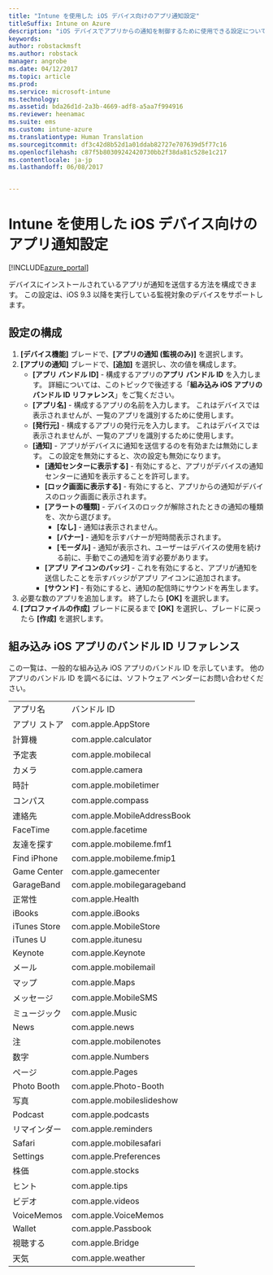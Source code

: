 ```yaml
---
title: "Intune を使用した iOS デバイス向けのアプリ通知設定"
titleSuffix: Intune on Azure
description: "iOS デバイスでアプリからの通知を制御するために使用できる設定について説明します。&quot;"
keywords: 
author: robstackmsft
ms.author: robstack
manager: angrobe
ms.date: 04/12/2017
ms.topic: article
ms.prod: 
ms.service: microsoft-intune
ms.technology: 
ms.assetid: bda26d1d-2a3b-4669-adf8-a5aa7f994916
ms.reviewer: heenamac
ms.suite: ems
ms.custom: intune-azure
ms.translationtype: Human Translation
ms.sourcegitcommit: df3c42d8b52d1a01ddab82727e707639d5f77c16
ms.openlocfilehash: c87f5b80309242420730bb2f38da81c528e1c217
ms.contentlocale: ja-jp
ms.lasthandoff: 06/08/2017


---
```


# <a name="intune-app-notifications-settings-for-ios-devices"></a>Intune を使用した iOS デバイス向けのアプリ通知設定

[!INCLUDE[azure_portal](./includes/azure_portal.md)]

デバイスにインストールされているアプリが通知を送信する方法を構成できます。 この設定は、iOS 9.3 以降を実行している監視対象のデバイスをサポートします。

## <a name="configure-settings"></a>設定の構成

1. **[デバイス機能]** ブレードで、**[アプリの通知 (監視のみ)]** を選択します。
2. **[アプリの通知]** ブレードで、**[追加]** を選択し、次の値を構成します。
    - **[アプリ バンドル ID]** - 構成するアプリの**アプリ バンドル ID** を入力します。 詳細については、このトピックで後述する「**組み込み iOS アプリのバンドル ID リファレンス**」をご覧ください。
    - **[アプリ名]** - 構成するアプリの名前を入力します。 これはデバイスでは表示されませんが、一覧のアプリを識別するために使用します。
    - **[発行元]** - 構成するアプリの発行元を入力します。 これはデバイスでは表示されませんが、一覧のアプリを識別するために使用します。
    - **[通知]** - アプリがデバイスに通知を送信するのを有効または無効にします。 この設定を無効にすると、次の設定も無効になります。
        - **[通知センターに表示する]** - 有効にすると、アプリがデバイスの通知センターに通知を表示することを許可します。
        - **[ロック画面に表示する]** - 有効にすると、アプリからの通知がデバイスのロック画面に表示されます。
        - **[アラートの種類]** - デバイスのロックが解除されたときの通知の種類を、次から選びます。
            - **[なし]** - 通知は表示されません。
            - **[バナー]** - 通知を示すバナーが短時間表示されます。
            - **[モーダル]** - 通知が表示され、ユーザーはデバイスの使用を続ける前に、手動でこの通知を消す必要があります。
        - **[アプリ アイコンのバッジ]** - これを有効にすると、アプリが通知を送信したことを示すバッジがアプリ アイコンに追加されます。
        - **[サウンド]** - 有効にすると、通知の配信時にサウンドを再生します。
3. 必要な数のアプリを追加します。 終了したら **[OK]** を選択します。
4. **[プロファイルの作成]** ブレードに戻るまで **[OK]** を選択し、ブレードに戻ったら **[作成]** を選択します。 


## <a name="bundle-id-reference-for-built-in-ios-apps"></a>組み込み iOS アプリのバンドル ID リファレンス

この一覧は、一般的な組み込み iOS アプリのバンドル ID を示しています。 他のアプリのバンドル ID を調べるには、ソフトウェア ベンダーにお問い合わせください。 

|||
|-|-|
|アプリ名|バンドル ID|
|アプリ ストア|com.apple.AppStore|
|計算機|com.apple.calculator|
|予定表|com.apple.mobilecal|
|カメラ|com.apple.camera|
|時計|com.apple.mobiletimer|
|コンパス|com.apple.compass|
|連絡先|com.apple.MobileAddressBook|
|FaceTime|com.apple.facetime|
|友達を探す|com.apple.mobileme.fmf1|
|Find iPhone|com.apple.mobileme.fmip1|
|Game Center|com.apple.gamecenter|
|GarageBand|com.apple.mobilegarageband|
|正常性|com.apple.Health|
|iBooks|com.apple.iBooks|
|iTunes Store|com.apple.MobileStore|
|iTunes U|com.apple.itunesu|
|Keynote|com.apple.Keynote|
|メール|com.apple.mobilemail|
|マップ|com.apple.Maps|
|メッセージ|com.apple.MobileSMS|
|ミュージック|com.apple.Music|
|News|com.apple.news|
|注|com.apple.mobilenotes|
|数字|com.apple.Numbers|
|ページ|com.apple.Pages|
|Photo Booth|com.apple.Photo-Booth|
|写真|com.apple.mobileslideshow|
|Podcast|com.apple.podcasts|
|リマインダー|com.apple.reminders|
|Safari|com.apple.mobilesafari|
|Settings|com.apple.Preferences|
|株価|com.apple.stocks|
|ヒント|com.apple.tips|
|ビデオ|com.apple.videos|
|VoiceMemos|com.apple.VoiceMemos|
|Wallet|com.apple.Passbook|
|視聴する|com.apple.Bridge|
|天気|com.apple.weather|
